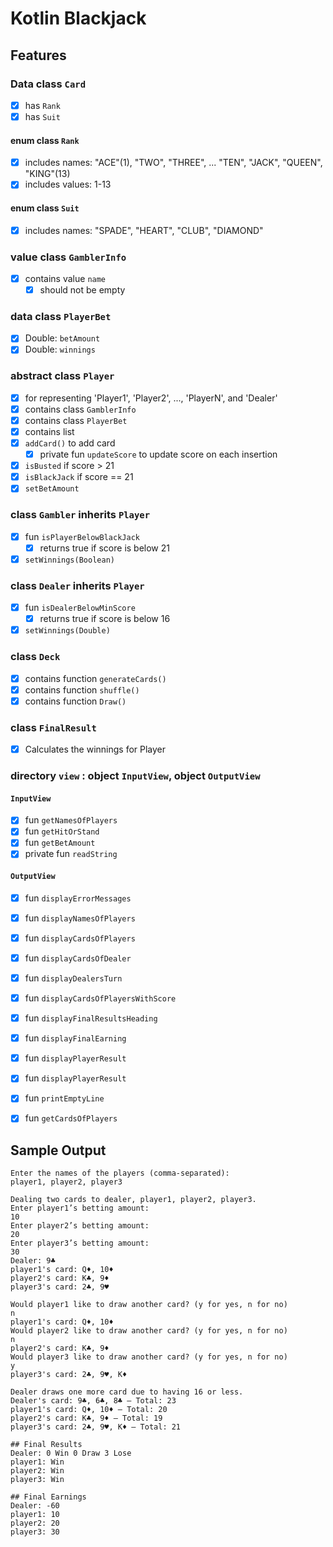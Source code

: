 # Kotlin Blackjack

## Features

### Data class `Card`
- [x] has `Rank`
- [x] has `Suit`

#### enum class `Rank`
- [x] includes names: "ACE"(1), "TWO", "THREE", ... "TEN", "JACK", "QUEEN", "KING"(13)
- [x] includes values: 1-13

#### enum class `Suit`
- [x] includes names: "SPADE", "HEART", "CLUB", "DIAMOND"

### value class `GamblerInfo`
- [x] contains value `name`
  - [x] should not be empty

### data class `PlayerBet`
- [x] Double: `betAmount`
- [x] Double: `winnings`

### abstract class `Player`
- [x] for representing 'Player1', 'Player2', ..., 'PlayerN', and 'Dealer'
- [x] contains class `GamblerInfo`
- [x] contains class `PlayerBet`
- [x] contains list<Card>
- [x] `addCard()` to add card
  - [x] private fun `updateScore` to update score on each insertion
- [x] `isBusted` if score > 21
- [x] `isBlackJack` if score == 21
- [x] `setBetAmount`

### class `Gambler` inherits `Player`
- [x] fun `isPlayerBelowBlackJack`
  - [x] returns true if score is below 21
- [x] `setWinnings(Boolean)`

### class `Dealer` inherits `Player`
- [x] fun `isDealerBelowMinScore`
  - [x] returns true if score is below 16
- [x] `setWinnings(Double)`

### class `Deck`
- [x] contains function `generateCards()`
- [x] contains function `shuffle()`
- [x] contains function `Draw()`

### class `FinalResult`
- [x] Calculates the winnings for Player

### directory `view` : object `InputView`, object `OutputView`
#### `InputView`
- [x] fun `getNamesOfPlayers`
- [x] fun `getHitOrStand`
- [x] fun `getBetAmount`
- [x] private fun `readString`

#### `OutputView`
- [x] fun `displayErrorMessages`
- [x] fun `displayNamesOfPlayers`
- [x] fun `displayCardsOfPlayers`
- [x] fun `displayCardsOfDealer`
- [x] fun `displayDealersTurn`
- [x] fun `displayCardsOfPlayersWithScore`
- [x] fun `displayFinalResultsHeading`
- [x] fun `displayFinalEarning`
- [x] fun `displayPlayerResult`
- [x] fun `displayPlayerResult`
- [x] fun `printEmptyLine`
- [x] fun `getCardsOfPlayers`


## Sample Output
```
Enter the names of the players (comma-separated):
player1, player2, player3

Dealing two cards to dealer, player1, player2, player3.
Enter player1’s betting amount:
10
Enter player2’s betting amount:
20
Enter player3’s betting amount:
30
Dealer: 9♣
player1's card: Q♦, 10♦
player2's card: K♣, 9♦
player3's card: 2♣, 9♥

Would player1 like to draw another card? (y for yes, n for no)
n
player1's card: Q♦, 10♦
Would player2 like to draw another card? (y for yes, n for no)
n
player2's card: K♣, 9♦
Would player3 like to draw another card? (y for yes, n for no)
y
player3's card: 2♣, 9♥, K♦

Dealer draws one more card due to having 16 or less.
Dealer's card: 9♣, 6♣, 8♣ – Total: 23
player1's card: Q♦, 10♦ – Total: 20
player2's card: K♣, 9♦ – Total: 19
player3's card: 2♣, 9♥, K♦ – Total: 21

## Final Results
Dealer: 0 Win 0 Draw 3 Lose
player1: Win
player2: Win
player3: Win

## Final Earnings
Dealer: -60
player1: 10
player2: 20
player3: 30
```